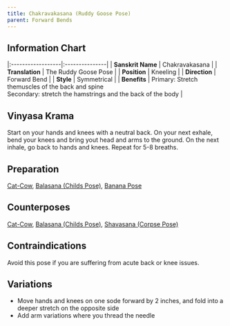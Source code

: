 ```yaml
---
title: Chakravakasana (Ruddy Goose Pose)
parent: Forward Bends
---
```


## Information Chart

|:------------------|:---------------|
| **Sanskrit Name**     | Chakravakasana   |
| **Translation**       | The Ruddy Goose Pose   |
| **Position**          | Kneeling |
| **Direction**         | Forward Bend   |
| **Style**             | Symmetrical   |
| **Benefits**          | Primary: Stretch themuscles of the back and spine <br> Secondary: stretch the hamstrings and the back of the body   |


## Vinyasa Krama 
Start on your hands and knees with a neutral back. On your next exhale, bend your knees and bring yout head and arms to the ground. On the next inhale, go back to hands and knees. Repeat for 5-8 breaths. 

## Preparation 
[Cat-Cow](), [Balasana (Childs Pose)](), [Banana Pose]()

## Counterposes
[Cat-Cow](), [Balasana (Childs Pose)](), [Shavasana (Corpse Pose)]()

## Contraindications
Avoid this pose if you are suffering from acute back or knee issues. 

## Variations
- Move hands and knees on one sode forward by 2 inches, and fold into a deeper stretch on the opposite side
- Add arm variations where you thread the needle


